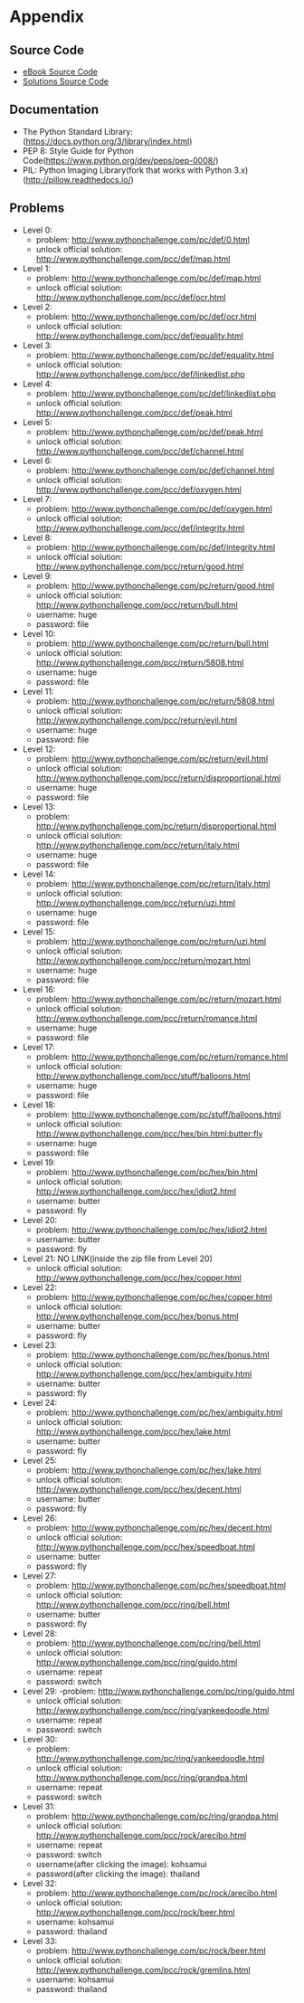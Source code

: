 Appendix
=====

Source Code
-----------

- [eBook Source Code](https://github.com/hackingnote/the-python-challenge-solutions)
- [Solutions Source Code](https://github.com/hackingnote/the-python-challenge-solutions/tree/master/src)

Documentation
-------------------

- The Python Standard Library: (https://docs.python.org/3/library/index.html)
- PEP 8: Style Guide for Python Code(https://www.python.org/dev/peps/pep-0008/)
- PIL: Python Imaging Library(fork that works with Python 3.x) (http://pillow.readthedocs.io/)


Problems
--------

- Level 0:
    - problem: http://www.pythonchallenge.com/pc/def/0.html
    - unlock official solution: http://www.pythonchallenge.com/pcc/def/map.html
- Level 1: 
    - problem: http://www.pythonchallenge.com/pc/def/map.html
    - unlock official solution: http://www.pythonchallenge.com/pcc/def/ocr.html
- Level 2: 
    - problem: http://www.pythonchallenge.com/pc/def/ocr.html
    - unlock official solution: http://www.pythonchallenge.com/pcc/def/equality.html
- Level 3: 
    - problem: http://www.pythonchallenge.com/pc/def/equality.html
    - unlock official solution: http://www.pythonchallenge.com/pcc/def/linkedlist.php
- Level 4: 
    - problem: http://www.pythonchallenge.com/pc/def/linkedlist.php
    - unlock official solution: http://www.pythonchallenge.com/pcc/def/peak.html
- Level 5: 
    - problem: http://www.pythonchallenge.com/pc/def/peak.html
    - unlock official solution: http://www.pythonchallenge.com/pcc/def/channel.html
- Level 6: 
    - problem: http://www.pythonchallenge.com/pc/def/channel.html
    - unlock official solution: http://www.pythonchallenge.com/pcc/def/oxygen.html
- Level 7: 
    - problem: http://www.pythonchallenge.com/pc/def/oxygen.html
    - unlock official solution: http://www.pythonchallenge.com/pcc/def/integrity.html
- Level 8: 
    - problem: http://www.pythonchallenge.com/pc/def/integrity.html
    - unlock official solution: http://www.pythonchallenge.com/pcc/return/good.html
- Level 9: 
    - problem: http://www.pythonchallenge.com/pc/return/good.html
    - unlock official solution: http://www.pythonchallenge.com/pcc/return/bull.html
    - username: huge
    - password: file
- Level 10: 
    - problem: http://www.pythonchallenge.com/pc/return/bull.html
    - unlock official solution: http://www.pythonchallenge.com/pcc/return/5808.html
    - username: huge
    - password: file
- Level 11: 
    - problem: http://www.pythonchallenge.com/pc/return/5808.html
    - unlock official solution: http://www.pythonchallenge.com/pcc/return/evil.html
    - username: huge
    - password: file
- Level 12: 
    - problem: http://www.pythonchallenge.com/pc/return/evil.html
    - unlock official solution: http://www.pythonchallenge.com/pcc/return/disproportional.html
    - username: huge
    - password: file
- Level 13: 
    - problem: http://www.pythonchallenge.com/pc/return/disproportional.html
    - unlock official solution: http://www.pythonchallenge.com/pcc/return/italy.html
    - username: huge
    - password: file
- Level 14: 
    - problem: http://www.pythonchallenge.com/pc/return/italy.html
    - unlock official solution: http://www.pythonchallenge.com/pcc/return/uzi.html
    - username: huge
    - password: file
- Level 15:
    - problem: http://www.pythonchallenge.com/pc/return/uzi.html
    - unlock official solution: http://www.pythonchallenge.com/pcc/return/mozart.html
    - username: huge
    - password: file
- Level 16: 
    - problem: http://www.pythonchallenge.com/pc/return/mozart.html
    - unlock official solution: http://www.pythonchallenge.com/pcc/return/romance.html
    - username: huge
    - password: file
- Level 17: 
    - problem: http://www.pythonchallenge.com/pc/return/romance.html
    - unlock official solution: http://www.pythonchallenge.com/pcc/stuff/balloons.html
    - username: huge
    - password: file
- Level 18: 
    - problem: http://www.pythonchallenge.com/pc/stuff/balloons.html
    - unlock official solution: http://www.pythonchallenge.com/pcc/hex/bin.html:butter:fly
    - username: huge
    - password: file
- Level 19: 
    - problem: http://www.pythonchallenge.com/pc/hex/bin.html       
    - unlock official solution: http://www.pythonchallenge.com/pcc/hex/idiot2.html
    - username: butter
    - password: fly
- Level 20: 
    - problem: http://www.pythonchallenge.com/pc/hex/idiot2.html
    - username: butter
    - password: fly
- Level 21: NO LINK(inside the zip file from Level 20)
    - unlock official solution: http://www.pythonchallenge.com/pcc/hex/copper.html
- Level 22: 
    - problem: http://www.pythonchallenge.com/pc/hex/copper.html
    - unlock official solution: http://www.pythonchallenge.com/pcc/hex/bonus.html
    - username: butter
    - password: fly
- Level 23: 
    - problem: http://www.pythonchallenge.com/pc/hex/bonus.html
    - unlock official solution: http://www.pythonchallenge.com/pcc/hex/ambiguity.html
    - username: butter
    - password: fly
- Level 24: 
    - problem: http://www.pythonchallenge.com/pc/hex/ambiguity.html
    - unlock official solution: http://www.pythonchallenge.com/pcc/hex/lake.html
    - username: butter
    - password: fly
- Level 25: 
    - problem: http://www.pythonchallenge.com/pc/hex/lake.html
    - unlock official solution: http://www.pythonchallenge.com/pcc/hex/decent.html
    - username: butter
    - password: fly
- Level 26: 
    - problem: http://www.pythonchallenge.com/pc/hex/decent.html
    - unlock official solution: http://www.pythonchallenge.com/pcc/hex/speedboat.html
    - username: butter
    - password: fly
- Level 27: 
    - problem: http://www.pythonchallenge.com/pc/hex/speedboat.html
    - unlock official solution: http://www.pythonchallenge.com/pcc/ring/bell.html
    - username: butter
    - password: fly
- Level 28: 
    - problem: http://www.pythonchallenge.com/pc/ring/bell.html
    - unlock official solution: http://www.pythonchallenge.com/pcc/ring/guido.html
    - username: repeat
    - password: switch
- Level 29: 
    -problem: http://www.pythonchallenge.com/pc/ring/guido.html
    - unlock official solution: http://www.pythonchallenge.com/pcc/ring/yankeedoodle.html
    - username: repeat
    - password: switch
- Level 30: 
    - problem: http://www.pythonchallenge.com/pc/ring/yankeedoodle.html
    - unlock official solution: http://www.pythonchallenge.com/pcc/ring/grandpa.html
    - username: repeat
    - password: switch
- Level 31: 
    - problem: http://www.pythonchallenge.com/pc/ring/grandpa.html
    - unlock official solution: http://www.pythonchallenge.com/pcc/rock/arecibo.html
    - username: repeat
    - password: switch
    - username(after clicking the image): kohsamui
    - password(after clicking the image): thailand
- Level 32: 
    - problem: http://www.pythonchallenge.com/pc/rock/arecibo.html
    - unlock official solution: http://www.pythonchallenge.com/pcc/rock/beer.html
    - username: kohsamui
    - password: thailand
- Level 33: 
    - problem: http://www.pythonchallenge.com/pc/rock/beer.html
    - unlock official solution: http://www.pythonchallenge.com/pcc/rock/gremlins.html
    - username: kohsamui
    - password: thailand






<div class="ad">
<script src='//z-na.amazon-adsystem.com/widgets/onejs?MarketPlace=US&amp;adInstanceId=0f3c2d71-0c18-4aca-be44-ba6e8892af33&amp;storeId=xstore0b-20'></script> 
</div>  



